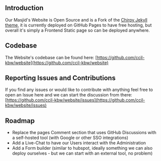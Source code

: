 ## Introduction

Our Masjid's Website is Open Source and is a Fork of the [Chirpy Jekyll theme](https://github.com/cotes2020/jekyll-theme-chirpy#readme), it is currently deployed on GitHub Pages to have free hosting, but overall it's simply a Frontend Static page so can be deployed anywhere.

## Codebase

The Website's codebase can be found here: [https://github.com/ccil-kbw/website](https://github.com/ccil-kbw/website)

## Reporting Issues and Contributions

If you find any issues or would like to contribute with anything feel free to open an Issue here and we can start the discussion from there: [https://github.com/ccil-kbw/website/issues](https://github.com/ccil-kbw/website/issues)

## Roadmap

- Replace the pages Comment section that uses GitHub Discussions with a self-hosted tool (with Google or other SSO integrations)
- Add a Live-Chat to have our Users interact with the Administration
- Add a Form builder (similar to hubspot, ideally something we can also deploy ourselves - but we can start with an external tool, no problem)